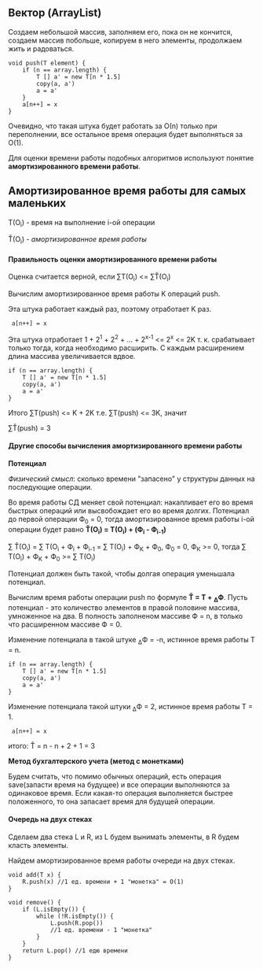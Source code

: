 ## Вектор (ArrayList)

Создаем небольшой массив, заполняем его, пока он не кончится, создаем массив побольше, копируем в него элементы, продолжаем жить и радоваться.

```
void push(T element) {
    if (n == array.length) {
        T [] a' = new T[n * 1.5]
        copy(a, a') 
        a = a'
    }   
    a[n++] = x
}
```
Очевидно, что такая штука будет работать за О(n) только при переполнении, все остальное время операция будет выполняться за О(1).

Для оценки времени работы подобных алгоритмов используют понятие __амортизированного времени работы__.

## Амортизированное время работы для самых маленьких

T(О<sub>i</sub>) - время на выполнение i-ой операции

Ť(О<sub>i</sub>) - _амортизированное время работы_

#### Правильность оценки амортизированного времени работы

Оценка считается верной, если ∑T(О<sub>i</sub>) <= ∑Ť(О<sub>i</sub>)

Вычислим амортизированное время работы K операций push. 

Эта штука работает каждый раз, поэтому отработает K раз.
```
 a[n++] = x 
```

Эта штука отработает 1 + 2<sup>1</sup> + 2<sup>2</sup> + ... + 2<sup>x-1</sup> <=  2<sup>x</sup> <= 2K т. к. срабатывает только тогда, когда необходимо расширить. С каждым расширением длина массива увеличивается вдвое.

```
if (n == array.length) {
    T [] a' = new T[n * 1.5]
    copy(a, a') 
    a = a'
}   
```

Итого ∑T(push) <= K + 2K т.е. ∑T(push) <= 3K, значит

∑Ť(push) = 3


#### Другие способы вычисления амортизированного времени работы

__Потенциал__ 

_Физический смысл_: сколько времени "запасено" у структуры данных на последующие операции.

Во время работы СД меняет свой потенциал: накапливает его во время быстрых операций или высвобождает его во время долгих. Потенциал до первой операции Ф<sub>0</sub> = 0, тогда амортизированное время работы i-ой операции будет равно **Ť(O<sub>i</sub>) = T(O<sub>i</sub>) + (Ф<sub>i</sub> - Ф<sub>i-1</sub>)**

∑ Ť(O<sub>i</sub>) = ∑ T(O<sub>i</sub> + Ф<sub>i</sub> + Ф<sub>i-1</sub> = ∑ T(O<sub>i</sub>) + Ф<sub>K</sub> + Ф<sub>0</sub>, Ф<sub>0</sub> = 0, Ф<sub>К</sub> >= 0, тогда ∑ T(O<sub>i</sub>) + Ф<sub>K</sub> + Ф<sub>0</sub> >= ∑ T(O<sub>i</sub>)

Потенциал должен быть такой, чтобы долгая операция уменьшала потенциал.

Вычислим время работы операции push по формуле **Ť = T + <sub>Δ</sub>Ф**. Пусть потенциал - это количество элементов в правой половине массива, умноженное на два. В полность заполненом массиве Ф = n, в только что расширенном массиве Ф = 0.

Изменение потенциала в такой штуке <sub>Δ</sub>Ф = -n, истинное время работы T = n.

```
if (n == array.length) {
    T [] a' = new T[n * 1.5]
    copy(a, a') 
    a = a'
}   
```

Изменение потенциала такой штуки <sub>Δ</sub>Ф = 2, истинное время работы T = 1.
```
 a[n++] = x 
```
итого: Ť = n - n + 2 + 1 = 3

__Метод бухгалтерского учета (метод с монетками)__

Будем считать, что помимо обычных операций, есть операция save(запасти время на будущее) и все операции выполняются за одинаковое время. Если какая-то операция выполняется быстрее положенного, то она запасает время для будущей операции.

#### Очередь на двух стеках

Сделаем два стека L и R, из L будем вынимать элементы, в R будем класть элементы.

Найдем амортизированное время работы очереди на двух стеках.

```
void add(T x) {
    R.push(x) //1 ед. времени + 1 "монетка" = О(1)
}

void remove() {
    if (L.isEmpty()) {
        while (!R.isEmpty()) {
            L.push(R.pop())             
            //1 ед. времени - 1 "монетка"
        }
    }
    return L.pop() //1 едю времени
}
```

